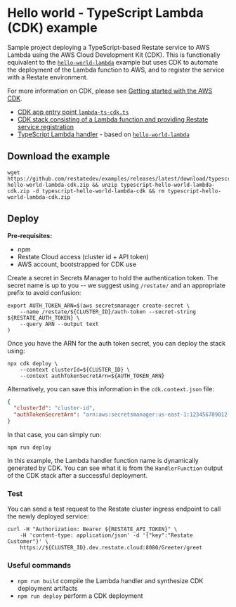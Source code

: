 # Hello world - TypeScript Lambda (CDK) example

Sample project deploying a TypeScript-based Restate service to AWS Lambda using the AWS Cloud Development Kit (CDK).
This is functionally equivalent to the [`hello-world-lambda`](../hello-world-lambda) example but uses CDK to automate
the deployment of the Lambda function to AWS, and to register the service with a Restate environment.

For more information on CDK, please see [Getting started with the AWS CDK](https://docs.aws.amazon.com/cdk/v2/guide/getting_started.html).

* [CDK app entry point `lambda-ts-cdk.ts`](bin/lambda-ts-cdk.ts)
* [CDK stack consisting of a Lambda function and providing Restate service registration](lib/lambda-ts-cdk-stack.ts)
* [TypeScript Lambda handler](lib/lambda/app.ts) - based on [`hello-world-lambda`](../hello-world-lambda)

## Download the example

```shell
wget https://github.com/restatedev/examples/releases/latest/download/typescript-hello-world-lambda-cdk.zip && unzip typescript-hello-world-lambda-cdk.zip -d typescript-hello-world-lambda-cdk && rm typescript-hello-world-lambda-cdk.zip
```

## Deploy

**Pre-requisites:**

* npm
* Restate Cloud access (cluster id + API token)
* AWS account, bootstrapped for CDK use

Create a secret in Secrets Manager to hold the authentication token. The secret name is up to you -- we suggest
using `/restate/` and an appropriate prefix to avoid confusion:

```shell
export AUTH_TOKEN_ARN=$(aws secretsmanager create-secret \
    --name /restate/${CLUSTER_ID}/auth-token --secret-string ${RESTATE_AUTH_TOKEN} \
    --query ARN --output text
)
```

Once you have the ARN for the auth token secret, you can deploy the stack using:

```shell
npx cdk deploy \
    --context clusterId=${CLUSTER_ID} \
    --context authTokenSecretArn=${AUTH_TOKEN_ARN}
```

Alternatively, you can save this information in the `cdk.context.json` file:

```json
{
  "clusterId": "cluster-id",
  "authTokenSecretArn": "arn:aws:secretsmanager:us-east-1:123456789012:secret:/restate/cluster-id/auth-token-abc123"
}
```

In that case, you can simply run:

```shell
npm run deploy
```

In this example, the Lambda handler function name is dynamically generated by CDK. You can see what it is from the `HandlerFunction`
output of the CDK stack after a successful deployment.

### Test

You can send a test request to the Restate cluster ingress endpoint to call the newly deployed service:

```shell
curl -H "Authorization: Bearer ${RESTATE_API_TOKEN}" \
    -H 'content-type: application/json' -d '{"key":"Restate Customer"}' \
    https://${CLUSTER_ID}.dev.restate.cloud:8080/Greeter/greet
```

### Useful commands

* `npm run build`   compile the Lambda handler and synthesize CDK deployment artifacts
* `npm run deploy`  perform a CDK deployment
